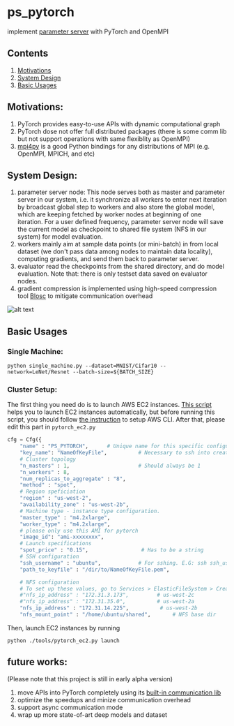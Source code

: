 # ps_pytorch
implement [parameter server](https://www.cs.cmu.edu/~muli/file/parameter_server_osdi14.pdf) with PyTorch and OpenMPI
## Contents

1. [Motivations](#motivations)
2. [System Design](#system-design)
3. [Basic Usages](#basic-usages)

## Motivations:
1. PyTorch provides easy-to-use APIs with dynamic computational graph
2. PyTorch dose not offer full distributed packages (there is some comm lib but not support operations with same flexiblity as OpenMPI)
3. [mpi4py](https://github.com/mpi4py/mpi4py) is a good Python bindings for any distributions of MPI (e.g. OpenMPI, MPICH, and etc)

## System Design:
1. parameter server node: This node serves both as master and parameter server in our system, i.e. it synchronize all workers to enter next iteration by broadcast global step to workers and also store the global model, which are keeping fetched by worker nodes at beginning of one iteration. For a user defined frequency, parameter server node will save the current model as checkpoint to shared file system (NFS in our system) for model evaluation.
2. workers mainly aim at sample data points (or mini-batch) in from local dataset (we don't pass data among nodes to maintain data locality), computing gradients, and send them back to parameter server.
3. evaluator read the checkpoints from the shared directory, and do model evaluation. Note that: there is only testset data saved on evaluator nodes.
4. gradient compression is implemented using high-speed compression tool [Blosc](https://github.com/Blosc/c-blosc) to mitigate communication overhead

![alt text](https://github.com/hwang595/ps_pytorch/blob/master/images/system_overview.jpg)

## Basic Usages
### Single Machine:
```
python single_machine.py --dataset=MNIST/Cifar10 --network=LeNet/Resnet --batch-size=${BATCH_SIZE}
```
### Cluster Setup:
The first thing you need do is to launch AWS EC2 instances. [This script](https://github.com/hwang595/ps_pytorch/tree/master/tools) helps you to launch EC2 instances automatically, but before running this script, you should follow [the instruction](https://docs.aws.amazon.com/cli/latest/userguide/cli-chap-getting-started.html) to setup AWS CLI.
After that, please edit this part in `pytorch_ec2.py`
``` python
cfg = Cfg({
    "name" : "PS_PYTORCH",      # Unique name for this specific configuration
    "key_name": "NameOfKeyFile",          # Necessary to ssh into created instances
    # Cluster topology
    "n_masters" : 1,                      # Should always be 1
    "n_workers" : 8,
    "num_replicas_to_aggregate" : "8",
    "method" : "spot",
    # Region speficiation
    "region" : "us-west-2",
    "availability_zone" : "us-west-2b",
    # Machine type - instance type configuration.
    "master_type" : "m4.2xlarge",
    "worker_type" : "m4.2xlarge",
    # please only use this AMI for pytorch
    "image_id": "ami-xxxxxxxx",
    # Launch specifications
    "spot_price" : "0.15",                 # Has to be a string
    # SSH configuration
    "ssh_username" : "ubuntu",            # For sshing. E.G: ssh ssh_username@hostname
    "path_to_keyfile" : "/dir/to/NameOfKeyFile.pem",

    # NFS configuration
    # To set up these values, go to Services > ElasticFileSystem > Create new filesystem, and follow the directions.
    #"nfs_ip_address" : "172.31.3.173",         # us-west-2c
    #"nfs_ip_address" : "172.31.35.0",          # us-west-2a
    "nfs_ip_address" : "172.31.14.225",          # us-west-2b
    "nfs_mount_point" : "/home/ubuntu/shared",       # NFS base dir
```
Then, launch EC2 instances by running
```
python ./tools/pytorch_ec2.py launch
```

## future works:
(Please note that this project is still in early alpha version)
1. move APIs into PyTorch completely using its [built-in communication lib](http://pytorch.org/docs/master/distributed.html)
2. optimize the speedups and minize communication overhead
3. support async communication mode
4. wrap up more state-of-art deep models and dataset
